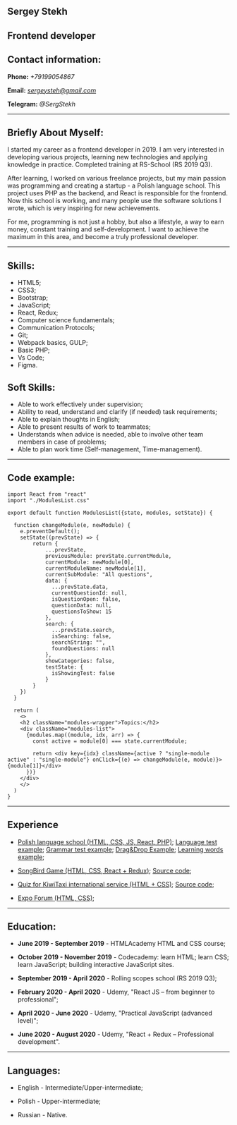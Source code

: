 ## Sergey Stekh

## Frontend developer

## Contact information:

**Phone:** *+79199054867*

**Email:** *sergeysteh@gmail.com*

**Telegram:** *@SergStekh*

---

## Briefly About Myself:

I started my career as a frontend developer in 2019. I am very interested in developing various projects, learning new technologies and applying knowledge in practice.
Completed training at RS-School (RS 2019 Q3). 

After learning, I worked on various freelance projects, but my main passion was programming and creating a startup - a Polish language school. This project uses PHP as the backend, and React is responsible for the frontend. Now this school is working, and many people use the software solutions I wrote, which is very inspiring for new achievements.

For me, programming is not just a hobby, but also a lifestyle, a way to earn money, constant training and self-development. I want to achieve the maximum in this area, and become a truly professional developer.

---

## Skills:

- HTML5; 
- CSS3;
- Bootstrap;
- JavaScript;
- React, Redux;
- Computer science fundamentals;
- Communication Protocols;
- Git;
- Webpack basics, GULP;
- Basic PHP;
- Vs Code;
- Figma.

## Soft Skills: 

- Able to work effectively under supervision;
- Ability to read, understand and clarify (if needed) task requirements;
- Able to explain thoughts in English;
- Able to present results of work to teammates;
- Understands when advice is needed, able to involve other team members in case of problems;
- Able to plan work time (Self-management, Time-management).

---

## Code example: 

```
import React from "react"
import "./ModulesList.css"

export default function ModulesList({state, modules, setState}) {
  
  function changeModule(e, newModule) {
    e.preventDefault();
    setState((prevState) => {
        return {
            ...prevState,
            previousModule: prevState.currentModule,
            currentModule: newModule[0],
            currentModuleName: newModule[1],
            currentSubModule: "All questions",
            data: {
              ...prevState.data,
              currentQuestionId: null,
              isQuestionOpen: false,
              questionData: null,
              questionsToShow: 15
            },
            search: {
              ...prevState.search,
              isSearching: false,
              searchString: "",
              foundQuestions: null
            },
            showCategories: false,
            testState: {
              isShowingTest: false
            }
        }
    })
  }

  return (
    <>
    <h2 className="modules-wrapper">Topics:</h2>
    <div className="modules-list">
      {modules.map((module, idx, arr) => {
        const active = module[0] === state.currentModule;

        return <div key={idx} className={active ? "single-module active" : "single-module"} onClick={(e) => changeModule(e, module)}>{module[1]}</div>
      })}
    </div>
    </>
  )
}
```

---

## Experience

- [Polish language school (HTML, CSS, JS, React, PHP)](https://polaka.ru); [Language test example](https://polaka.ru/polaka-free/?render=test&lessonId=1); [Grammar test example](https://polaka.ru/polaka-free/?render=grammar&lessonId=2); [Drag&Drop Example](https://polaka.ru/polaka-free?render=spriazenie&lessonId=2); [Learning words example](https://polaka.ru/polaka-free?render=new_words&lessonId=3);

- [SongBird Game (HTML, CSS, React + Redux)](https://song-bird-portfolio.netlify.app/); [Source code](https://github.com/SergeyCodeJs/song-bird-portfolio);

- [Quiz for KiwiTaxi international service (HTML + CSS)](https://kiwitaxiquiz.netlify.app/); [Source code](https://github.com/SergeyCodeJs/kiwitaxiQuiz);
- [Expo Forum (HTML, CSS)](https://expoforum.netlify.app/);

---

## Education:

- **June 2019 - September 2019** - HTMLAcademy HTML and CSS course;

- **October 2019 - November 2019** - Codecademy: learn HTML; learn CSS; learn JavaScript; building interactive JavaScript sites.

- **September 2019 - April 2020** - Rolling scopes school (RS 2019 Q3);

- **February 2020 - April 2020** - Udemy, "React JS – from beginner to professional";

- **April 2020 - June 2020** - Udemy, "Practical JavaScript (advanced level)";

- **June 2020 - August 2020** - Udemy, "React + Redux – Professional development".

---

## Languages:

- English - Intermediate/Upper-intermediate;

- Polish - Upper-intermediate;

- Russian - Native.

